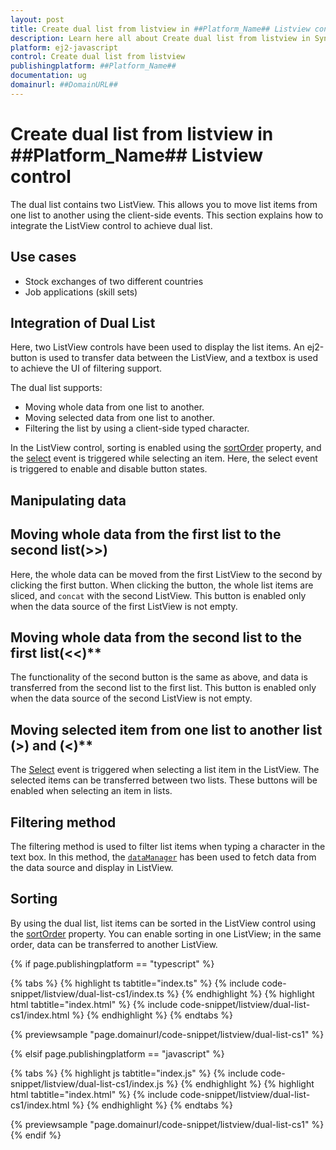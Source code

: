 ```yaml
---
layout: post
title: Create dual list from listview in ##Platform_Name## Listview control | Syncfusion
description: Learn here all about Create dual list from listview in Syncfusion ##Platform_Name## Listview control of Syncfusion Essential JS 2 and more.
platform: ej2-javascript
control: Create dual list from listview 
publishingplatform: ##Platform_Name##
documentation: ug
domainurl: ##DomainURL##
---
```


# Create dual list from listview in ##Platform_Name## Listview control

The dual list contains two ListView. This allows you to move list items from one list to another using the client-side events. This section explains how to integrate the ListView control to achieve dual list.

## Use cases

* Stock exchanges of two different countries
* Job applications (skill sets)

## Integration of Dual List

Here, two ListView controls have been used to display the list items. An ej2-button is used to transfer data between the ListView, and a textbox is used to achieve the UI of filtering support.

The dual list supports:

* Moving whole data from one list to another.
* Moving selected data from one list to another.
* Filtering the list by using a client-side typed character.

In the ListView control, sorting is enabled using the [sortOrder](../../api/list-view/#sortorder) property, and the [select](../../api/list-view/#select) event is triggered while selecting an item. Here, the select event is triggered to enable and disable button states.

## Manipulating data

## Moving whole data from the first list to the second list(>>)

Here, the whole data can be moved from the first ListView to the second by clicking the first button. When clicking the button, the whole list items are sliced, and `concat` with the second ListView. This button is enabled only when the data source of the first ListView is not empty.

## Moving whole data from the second list to the first list(<<)**

The functionality of the second button is the same as above, and data is transferred from the second list to the first list. This button is enabled only when the data source of the second ListView is not empty.

## Moving selected item from one list to another list (>) and (<)**

The [Select](../../api/list-view/#select) event is triggered when selecting a list item in the ListView. The selected items can be transferred between two lists. These buttons will be enabled when selecting an item in lists.

## Filtering method

The filtering method is used to filter list items when typing a character in the text box. In this method, the [`dataManager`](../../data/getting-started/) has been used to fetch data from the data source and display in ListView.

## Sorting

By using the dual list, list items can be sorted in the ListView control using the [sortOrder](../../api/list-view/#sortorder) property.
You can enable sorting in one ListView; in the same order, data can be transferred to another ListView.

{% if page.publishingplatform == "typescript" %}

 {% tabs %}
{% highlight ts tabtitle="index.ts" %}
{% include code-snippet/listview/dual-list-cs1/index.ts %}
{% endhighlight %}
{% highlight html tabtitle="index.html" %}
{% include code-snippet/listview/dual-list-cs1/index.html %}
{% endhighlight %}
{% endtabs %}
        
{% previewsample "page.domainurl/code-snippet/listview/dual-list-cs1" %}

{% elsif page.publishingplatform == "javascript" %}

{% tabs %}
{% highlight js tabtitle="index.js" %}
{% include code-snippet/listview/dual-list-cs1/index.js %}
{% endhighlight %}
{% highlight html tabtitle="index.html" %}
{% include code-snippet/listview/dual-list-cs1/index.html %}
{% endhighlight %}
{% endtabs %}

{% previewsample "page.domainurl/code-snippet/listview/dual-list-cs1" %}
{% endif %}
